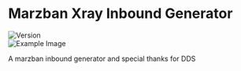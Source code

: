 # Marzban Xray Inbound Generator

![Version](https://img.shields.io/badge/version-4.0-blue.svg)  
![Example Image](assest/sc.png)

A marzban inbound generator and
special thanks for DDS